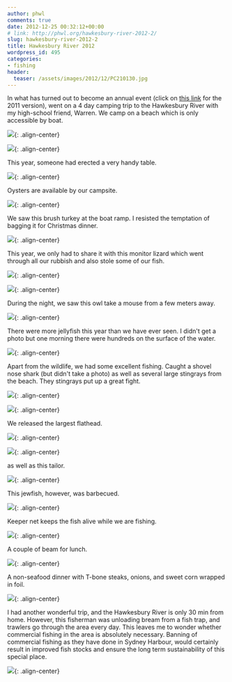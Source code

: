```yaml
---
author: phwl
comments: true
date: 2012-12-25 00:32:12+00:00
# link: http://phwl.org/hawkesbury-river-2012-2/
slug: hawkesbury-river-2012-2
title: Hawkesbury River 2012
wordpress_id: 495
categories:
- fishing
header:
  teaser: /assets/images/2012/12/PC210130.jpg
---
```


In what has turned out to become an annual event (click on [this link](http://www.phwl.org/hawkesbury-river-2011/) for the 2011 version), went on a 4 day camping trip to the Hawkesbury River with my high-school friend, Warren. We camp on a beach which is only accessible by boat.

![](/assets/images/2012/12/PC210130.jpg){: .align-center}

<!-- more -->

![](/assets/images/2012/12/PC220143.jpg){: .align-center}

This year, someone had erected a very handy table.

![](/assets/images/2012/12/PC220144.jpg){: .align-center}

Oysters are available by our campsite.

![](/assets/images/2012/12/PC230232.jpg){: .align-center}

We saw this brush turkey at the boat ramp. I resisted the temptation of bagging it for Christmas dinner.

![](/assets/images/2012/12/PC210115.jpg){: .align-center}

This year, we only had to share it with this monitor lizard which went through all our rubbish and also stole some of our fish.

![](/assets/images/2012/12/PC230225.jpg){: .align-center}

![](/assets/images/2012/12/PC230196.jpg){: .align-center}

During the night, we saw this owl take a mouse from a few meters away.

![](/assets/images/2012/12/PC230260.jpg){: .align-center}

There were more jellyfish this year than we have ever seen. I didn't get a photo but one morning there were hundreds on the surface of the water.

![](/assets/images/2012/12/PC220140.jpg){: .align-center}

Apart from the wildlife, we had some excellent fishing. Caught a shovel nose shark (but didn't take a photo) as well as several large stingrays from the beach. They stingrays put up a great fight.

![](/assets/images/2012/12/PC220150.jpg){: .align-center}

![](/assets/images/2012/12/PC220168.jpg){: .align-center}

We released the largest flathead.

![](/assets/images/2012/12/PC230176.jpg){: .align-center}

![](/assets/images/2012/12/PC230186.jpg){: .align-center}

as well as this tailor.

![](/assets/images/2012/12/PC230254.jpg){: .align-center}

This jewfish, however, was barbecued.

![](/assets/images/2012/12/PC230258.jpg){: .align-center}

Keeper net keeps the fish alive while we are fishing.

![](/assets/images/2012/12/PC230172.jpg){: .align-center}

A couple of beam for lunch.

![](/assets/images/2012/12/PC230201.jpg){: .align-center}

A non-seafood dinner with T-bone steaks, onions, and sweet corn wrapped in foil.

![](/assets/images/2012/12/PC220153.jpg){: .align-center}

I had another wonderful trip, and the Hawkesbury River is only 30 min from home. However, this fisherman was unloading bream from a fish trap, and trawlers go through the area every day. This leaves me to wonder whether commercial fishing in the area is absolutely necessary. Banning of commercial fishing as they have done in Sydney Harbour, would certainly result in improved fish stocks and ensure the long term sustainability of this special place.

![](/assets/images/2012/12/PC230189.jpg){: .align-center}









